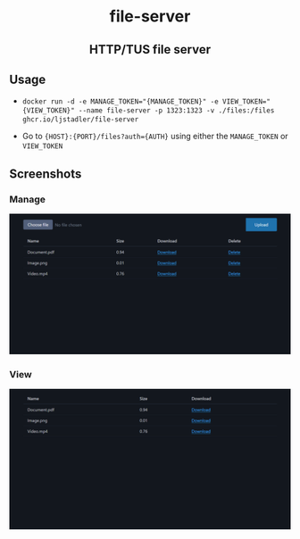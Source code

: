 <div align=center>

# file-server

## HTTP/TUS file server

</div>

## Usage

-   ```
    docker run -d -e MANAGE_TOKEN="{MANAGE_TOKEN}" -e VIEW_TOKEN="{VIEW_TOKEN}" --name file-server -p 1323:1323 -v ./files:/files ghcr.io/ljstadler/file-server
    ```
-   Go to `{HOST}:{PORT}/files?auth={AUTH}` using either the `MANAGE_TOKEN` or `VIEW_TOKEN`

## Screenshots

### Manage

![](./manage.png)

### View

![](./view.png)
